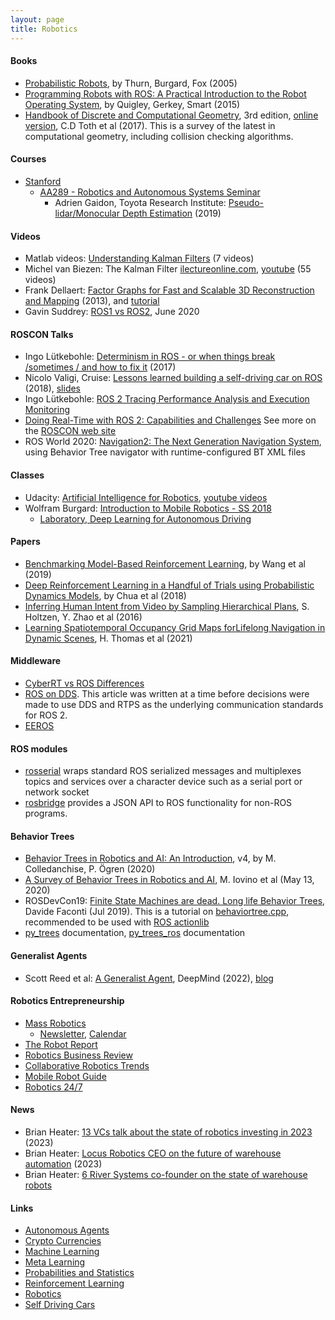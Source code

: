 ```yaml
---
layout: page
title: Robotics
---
```

#### Books
* [Probabilistic Robots](https://docs.ufpr.br/~danielsantos/ProbabilisticRobotics.pdf), by Thurn, Burgard, Fox (2005)
* [Programming Robots with ROS: A Practical Introduction to the Robot Operating System](https://www.amazon.com/Programming-Robots-ROS-Practical-Introduction-dp-1449323898/dp/1449323898/ref=mt_other?_encoding=UTF8&me=&qid=), by Quigley, Gerkey, Smart (2015)
* [Handbook of Discrete and Computational Geometry](https://www.amazon.com/Handbook-Discrete-Computational-Mathematics-Applications/dp/1498711391), 3rd edition, [online version](http://www.csun.edu/~ctoth/Handbook/HDCG3.html), C.D Toth et al (2017). This is a survey of the latest in computational geometry, including collision checking algorithms.

#### Courses
* [Stanford](https://www.youtube.com/user/stanfordonline/playlists)
  * [AA289 - Robotics and Autonomous Systems Seminar](https://www.youtube.com/playlist?list=PLoROMvodv4rMeercb-kvGLUrOq4HR6BZD)
    * Adrien Gaidon, Toyota Research Institute: [Pseudo-lidar/Monocular Depth Estimation](https://www.youtube.com/watch?v=SLEK2vAgjOI&list=PLoROMvodv4rMeercb-kvGLUrOq4HR6BZD&index=13) (2019)

#### Videos
* Matlab videos: [Understanding Kalman Filters](https://www.youtube.com/watch?v=mwn8xhgNpFY) (7 videos)
*  Michel van Biezen: The Kalman Filter [ilectureonline.com](http://www.ilectureonline.com/lectures/subject/SPECIAL%20TOPICS/26/190), [youtube](https://www.youtube.com/watch?v=CaCcOwJPytQ) (55 videos)
* Frank Dellaert: [Factor Graphs for Fast and Scalable 3D Reconstruction and Mapping](http://videolectures.net/bmvc2013_dellaert_factor_graphs/) (2013), and [tutorial](https://gtsam.org/tutorials/intro.html)
* Gavin Suddrey: [ROS1 vs ROS2](https://www.youtube.com/watch?v=g2QLZcItSMM), June 2020

#### ROSCON Talks
* Ingo Lütkebohle: [Determinism in ROS - or when things break /sometimes / and how to fix it](https://www.ros.org/news/2018/09/roscon-2017-determinism-in-ros---or-when-things-break-sometimes-and-how-to-fix-it----ingo-lutkebohle.html) (2017)
* Nicolo Valigi, Cruise: [Lessons learned building a self-driving car on ROS](https://vimeo.com/292693011) (2018), [slides](https://roscon.ros.org/2018/presentations/ROSCon2018_LessonsLearnedSelfDriving.pdf)
* Ingo Lütkebohle: [ROS 2 Tracing Performance Analysis and Execution Monitoring](https://www.youtube.com/watch?v=PEBJU7bFf-o)
* [Doing Real-Time with ROS 2: Capabilities and Challenges](https://www.apex.ai/roscon2019)
See more on the [ROSCON web site](https://roscon.ros.org/world/2020/)
* ROS World 2020: [Navigation2: The Next Generation Navigation System](https://vimeo.com/showcase/7812155/video/480604621), using Behavior Tree navigator with runtime-configured BT XML files

#### Classes
* Udacity: [Artificial Intelligence for Robotics](https://classroom.udacity.com/courses/cs271), [youtube videos](https://www.youtube.com/watch?v=Uqt_pRbR8rI)
* Wolfram Burgard: [Introduction to Mobile Robotics - SS 2018](http://ais.informatik.uni-freiburg.de/teaching/ss18/robotics/)
  * [Laboratory, Deep Learning for Autonomous Driving](http://ais.informatik.uni-freiburg.de/teaching/ss18/driving_lab/)

#### Papers
* [Benchmarking Model-Based Reinforcement Learning](https://arxiv.org/pdf/1907.02057.pdf), by Wang et al (2019)
* [Deep Reinforcement Learning in a Handful of Trials using Probabilistic Dynamics Models](https://arxiv.org/abs/1805.12114), by Chua et al (2018)
* [Inferring Human Intent from Video by Sampling Hierarchical Plans](https://web.cs.ucla.edu/~sholtzen/assets/IROS_2016_camera.pdf), S. Holtzen, Y. Zhao et al (2016)
* [Learning Spatiotemporal Occupancy Grid Maps forLifelong Navigation in Dynamic Scenes](https://arxiv.org/pdf/2108.10585.pdf), H. Thomas et al (2021)

#### Middleware
* [CyberRT vs ROS Differences](https://github.com/ApolloAuto/apollo/issues/6529)
* [ROS on DDS](https://design.ros2.org/articles/ros_on_dds.html). This article was written at a time before decisions were made to use DDS and RTPS as the underlying communication standards for ROS 2.
* [EEROS](https://wiki.eeros.org)

#### ROS modules
* [rosserial](http://wiki.ros.org/rosserial) wraps standard ROS serialized messages and multiplexes topics and services over a character device such as a serial port or network socket
* [rosbridge](http://wiki.ros.org/rosbridge_suite) provides a JSON API to ROS functionality for non-ROS programs. 

#### Behavior Trees
* [Behavior Trees in Robotics and AI: An Introduction](https://arxiv.org/abs/1709.00084), v4, by M. Colledanchise, P. Ögren (2020)
* [A Survey of Behavior Trees in Robotics and AI](https://arxiv.org/abs/2005.05842), M. Iovino et al (May 13, 2020)
* ROSDevCon19: [Finite State Machines are dead. Long life Behavior Trees](https://www.youtube.com/watch?v=22KUPktetzg), Davide Faconti (Jul 2019). This is a tutorial on [behaviortree.cpp](https://www.youtube.com/watch?v=22KUPktetzg), recommended to be used with [ROS actionlib](http://wiki.ros.org/actionlib)
* [py_trees](https://py-trees.readthedocs.io) documentation, [py_trees_ros](https://github.com/splintered-reality/py_trees_ros) documentation

#### Generalist Agents
* Scott Reed et al: [A Generalist Agent](https://openreview.net/pdf?id=1ikK0kHjvj), DeepMind (2022), [blog](https://www.deepmind.com/blog/a-generalist-agent)

#### Robotics Entrepreneurship
* [Mass Robotics](https://www.massrobotics.org)
  * [Newsletter](https://www.massrobotics.org/join-massrobotics/), [Calendar](https://www.massrobotics.org/events/#calendar)
* [The Robot Report](https://www.therobotreport.com/)
* [Robotics Business Review](https://www.roboticsbusinessreview.com/)
* [Collaborative Robotics Trends](https://www.cobottrends.com/)
* [Mobile Robot Guide](https://mobilerobotguide.com/)
* [Robotics 24/7](https://www.robotics247.com/)

#### News
* Brian Heater: [13 VCs talk about the state of robotics investing in 2023](https://techcrunch.com/2023/04/13/13-vcs-talk-about-the-state-of-robotics-investing-in-2023/) (2023)
* Brian Heater: [Locus Robotics CEO on the future of warehouse automation](https://techcrunch.com/2023/03/28/locus-robotics-ceo-on-the-future-of-warehouse-automation/) (2023)
* Brian Heater: [6 River Systems co-founder on the state of warehouse robots](https://techcrunch.com/2023/03/24/6-river-systems-co-founder-on-the-state-of-warehouse-robots/)


#### Links
* [Autonomous Agents](autonomous_agents.md)
* [Crypto Currencies](crypto_currencies.md)
* [Machine Learning](machine_learning.md)
* [Meta Learning](meta_learning.md)
* [Probabilities and Statistics](probabilities_and_statistics.md)
* [Reinforcement Learning](reinforcement_learning.md)
* [Robotics](robotics.md)
* [Self Driving Cars](self_driving_cars.md)
